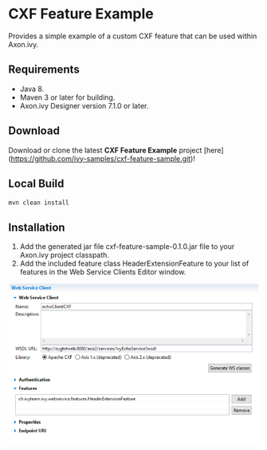 # CXF Feature Example
Provides a simple example of a custom CXF feature that can be used within Axon.ivy.

## Requirements
* Java 8.
* Maven 3 or later for building.
* Axon.ivy Designer version 7.1.0 or later.

## Download
Download or clone the latest **CXF Feature Example** project [here] (https://github.com/ivy-samples/cxf-feature-sample.git)!

## Local Build
    mvn clean install

## Installation
1. Add the generated jar file cxf-feature-sample-0.1.0.jar file to your Axon.ivy project classpath.
2. Add the included feature class HeaderExtensionFeature to your list of features in the Web Service Clients Editor window.

![Adding HeaderExtensionFeature to features list](HeaderExtensionFeature.png)
